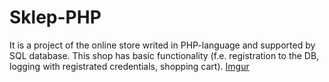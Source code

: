 # Sklep-PHP
It is a project of the online store writed in PHP-language and supported by SQL database.
This shop has basic functionality (f.e. registration to the DB, logging with registrated credentials, shopping cart).
[Imgur](http://i.imgur.com/dhbEWKE.jpg)
